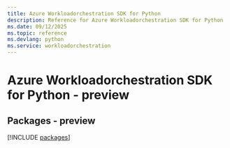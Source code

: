 ```yaml
---
title: Azure Workloadorchestration SDK for Python
description: Reference for Azure Workloadorchestration SDK for Python
ms.date: 09/12/2025
ms.topic: reference
ms.devlang: python
ms.service: workloadorchestration
---
```

# Azure Workloadorchestration SDK for Python - preview
## Packages - preview
[!INCLUDE [packages](workloadorchestration-index.md)]